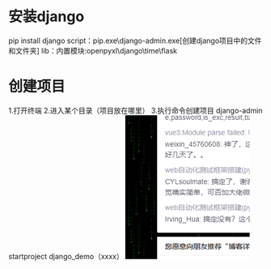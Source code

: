 # 安装django
pip install django
script：pip.exe\django-admin.exe[创建django项目中的文件和文件夹]
lib：内置模块:openpyxl\django\time\flask
# 创建项目
1.打开终端
2.进入某个目录（项目放在哪里）
3.执行命令创建项目 django-admin startproject django_demo（xxxx）
![奋斗](./assets/1652946884(1).jpg)
